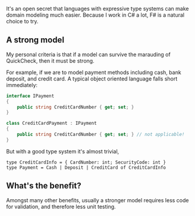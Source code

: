 It's an open secret that languages with expressive type systems can make domain modeling much easier. Because I work in C# a lot, F# is a natural choice to try.

## A strong model

My personal criteria is that if a model can survive the marauding of QuickCheck, then it must be strong.

For example, if we are to model payment methods including cash, bank deposit, and credit card. A typical object oriented language falls short immediately:

```C#
interface IPayment
{
    public string CreditCardNumber { get; set; }
}

class CreditCardPayment : IPayment
{
    public string CreditCardNumber { get; set; } // not applicable!
}
```

But with a good type system it's almost trivial,

```F#
type CreditCardInfo = { CardNumber: int; SecurityCode: int }
type Payment = Cash | Deposit | CreditCard of CreditCardInfo
```

## What's the benefit?

Amongst many other benefits, usually a stronger model requires less code for validation, and therefore less unit testing.